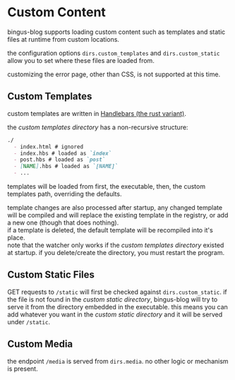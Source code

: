 # Custom Content

bingus-blog supports loading custom content such as templates and static files
at runtime from custom locations.

the configuration options `dirs.custom_templates` and `dirs.custom_static`
allow you to set where these files are loaded from.

customizing the error page, other than CSS, is not supported at this time.

## Custom Templates

custom templates are written in
[Handlebars (the rust variant)](https://crates.io/crates/handlebars).

the *custom templates directory* has a non-recursive structure:

```md
./
  - index.html # ignored
  - index.hbs # loaded as `index`
  - post.hbs # loaded as `post`
  - [NAME].hbs # loaded as `[NAME]`
  - ...
```

templates will be loaded from first, the executable, then, the custom
templates path, overriding the defaults.

template changes are also processed after startup, any changed template will be
compiled and will replace the existing template in the registry, or add a
new one (though that does nothing).  
if a template is deleted, the default template will be recompiled into
it's place.  
note that the watcher only works if the *custom templates directory* existed
at startup. if you delete/create the directory, you must restart the program.

## Custom Static Files

GET requests to `/static` will first be checked against `dirs.custom_static`.
if the file is not found in the *custom static directory*, bingus-blog will try
to serve it from the directory embedded in the executable. this means you can
add whatever you want in the *custom static directory* and it will be served
under `/static`.

## Custom Media

the endpoint `/media` is served from `dirs.media`. no other logic or mechanism
is present.
